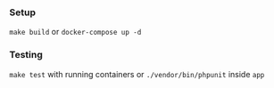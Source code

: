 ### Setup

`make build` or `docker-compose up -d`

### Testing

`make test` with running containers or `./vendor/bin/phpunit` inside `app`